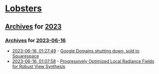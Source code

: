 # [Lobsters](../../../README.md)

## [Archives](../../index.md) for [2023](../index.md)

### [Archives](../../index.md) for [2023-06-16](index.md)

* [2023-06-16, 01:27:49](https://lobste.rs/s/w44l4p/google_domains_shutting_down_sold) - [Google Domains shutting down, sold to Squarespace](https://9to5google.com/2023/06/15/google-domains-squarespace/)
* [2023-06-16, 01:07:58](https://lobste.rs/s/i6gfgf/progressively_optimized_local_radiance) - [Progressively Optimized Local Radiance Fields for Robust View Synthesis](https://arxiv.org/abs/2303.13791)

